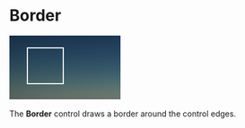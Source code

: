 # Border

![Border](media/border.png)

The **Border** control draws a border around the control edges.
